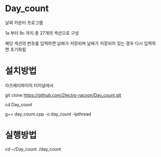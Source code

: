 # Day_count

날짜 카운터 프로그램

1a 부터 9c 까지 총 27개의 섹션으로 구성

해당 섹션의 번호를 입력하면 날짜가 저장되며 날짜가 저장되어 있는 경우 다시 입력하면 초기화됨

# 설치방법

라즈베리파이의 터미널에서

git clone https://github.com/2lectro-racoon/Day_count.git

cd Day_count

g++ day_count.cpp -o day_count -lpthread

# 실행방법

cd ~/Day_count
./day_count
